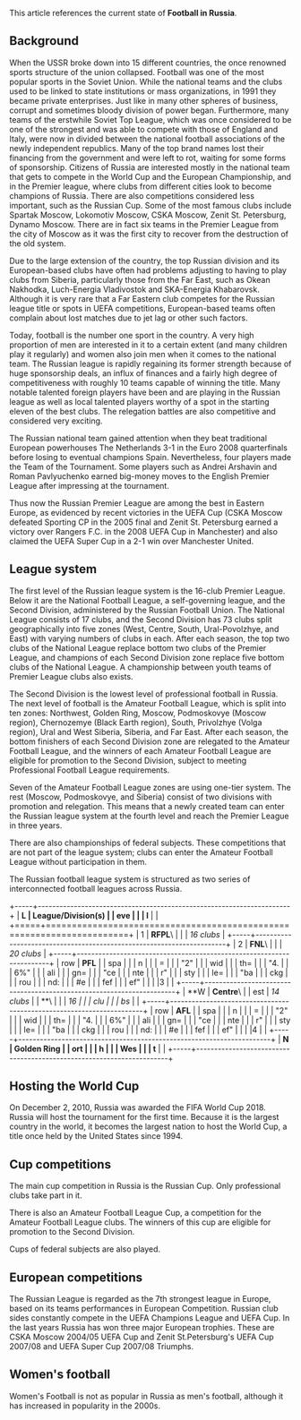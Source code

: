 This article references the current state of **Football in Russia**.

Background
----------

When the USSR broke down into 15 different countries, the once renowned
sports structure of the union collapsed. Football was one of the most
popular sports in the Soviet Union. While the national teams and the
clubs used to be linked to state institutions or mass organizations, in
1991 they became private enterprises. Just like in many other spheres of
business, corrupt and sometimes bloody division of power began.
Furthermore, many teams of the erstwhile Soviet Top League, which was
once considered to be one of the strongest and was able to compete with
those of England and Italy, were now in divided between the national
football associations of the newly independent republics. Many of the
top brand names lost their financing from the government and were left
to rot, waiting for some forms of sponsorship. Citizens of Russia are
interested mostly in the national team that gets to compete in the World
Cup and the European Championship, and in the Premier league, where
clubs from different cities look to become champions of Russia. There
are also competitions considered less important, such as the Russian
Cup. Some of the most famous clubs include Spartak Moscow, Lokomotiv
Moscow, CSKA Moscow, Zenit St. Petersburg, Dynamo Moscow. There are in
fact six teams in the Premier League from the city of Moscow as it was
the first city to recover from the destruction of the old system.

Due to the large extension of the country, the top Russian division and
its European-based clubs have often had problems adjusting to having to
play clubs from Siberia, particularly those from the Far East, such as
Okean Nakhodka, Luch-Energia Vladivostok and SKA-Energia Khabarovsk.
Although it is very rare that a Far Eastern club competes for the
Russian league title or spots in UEFA competitions, European-based teams
often complain about lost matches due to jet lag or other such factors.

Today, football is the number one sport in the country. A very high
proportion of men are interested in it to a certain extent (and many
children play it regularly) and women also join men when it comes to the
national team. The Russian league is rapidly regaining its former
strength because of huge sponsorship deals, an influx of finances and a
fairly high degree of competitiveness with roughly 10 teams capable of
winning the title. Many notable talented foreign players have been and
are playing in the Russian league as well as local talented players
worthy of a spot in the starting eleven of the best clubs. The
relegation battles are also competitive and considered very exciting.

The Russian national team gained attention when they beat traditional
European powerhouses The Netherlands 3-1 in the Euro 2008 quarterfinals
before losing to eventual champions Spain. Nevertheless, four players
made the Team of the Tournament. Some players such as Andrei Arshavin
and Roman Pavlyuchenko earned big-money moves to the English Premier
League after impressing at the tournament.

Thus now the Russian Premier League are among the best in Eastern
Europe, as evidenced by recent victories in the UEFA Cup (CSKA Moscow
defeated Sporting CP in the 2005 final and Zenit St. Petersburg earned a
victory over Rangers F.C. in the 2008 UEFA Cup in Manchester) and also
claimed the UEFA Super Cup in a 2-1 win over Manchester United.

League system
-------------

The first level of the Russian league system is the 16-club Premier
League. Below it are the National Football League, a self-governing
league, and the Second Division, administered by the Russian Football
Union. The National League consists of 17 clubs, and the Second Division
has 73 clubs split geographically into five zones (West, Centre, South,
Ural-Povolzhye, and East) with varying numbers of clubs in each. After
each season, the top two clubs of the National League replace bottom two
clubs of the Premier League, and champions of each Second Division zone
replace five bottom clubs of the National League. A championship between
youth teams of Premier League clubs also exists.

The Second Division is the lowest level of professional football in
Russia. The next level of football is the Amateur Football League, which
is split into ten zones: Northwest, Golden Ring, Moscow, Podmoskovye
(Moscow region), Chernozemye (Black Earth region), South, Privolzhye
(Volga region), Ural and West Siberia, Siberia, and Far East. After each
season, the bottom finishers of each Second Division zone are relegated
to the Amateur Football League, and the winners of each Amateur Football
League are eligible for promotion to the Second Division, subject to
meeting Professional Football League requirements.

Seven of the Amateur Football League zones are using one-tier system.
The rest (Moscow, Podmoskovye, and Siberia) consist of two divisions
with promotion and relegation. This means that a newly created team can
enter the Russian league system at the fourth level and reach the
Premier League in three years.

There are also championships of federal subjects. These competitions
that are not part of the league system; clubs can enter the Amateur
Football League without participation in them.

The Russian football league system is structured as two series of
interconnected football leagues across Russia.

+-----+----------------------------------------------------------------------+
| **L | **League/Division(s)**                                               |
| eve |                                                                      |
| l** |                                                                      |
+=====+======================================================================+
| 1   | **RFPL**\                                                            |
|     | *16 clubs*                                                           |
+-----+----------------------------------------------------------------------+
| 2   | **FNL**\                                                             |
|     | *20 clubs*                                                           |
+-----+----------------------------------------------------------------------+
| row | **PFL**                                                              |
| spa |                                                                      |
| n   |                                                                      |
| =   |                                                                      |
| "2" |                                                                      |
| wid |                                                                      |
| th= |                                                                      |
| "4. |                                                                      |
| 6%" |                                                                      |
| ali |                                                                      |
| gn= |                                                                      |
| "ce |                                                                      |
| nte |                                                                      |
| r"  |                                                                      |
| sty |                                                                      |
| le= |                                                                      |
| "ba |                                                                      |
| ckg |                                                                      |
| rou |                                                                      |
| nd: |                                                                      |
| \#e |                                                                      |
| fef |                                                                      |
| ef" |                                                                      |
| |3  |                                                                      |
+-----+----------------------------------------------------------------------+
| **W | **Centre**\                                                          |
| est | *14 clubs*                                                           |
| **\ |                                                                      |
| *16 |                                                                      |
| clu |                                                                      |
| bs* |                                                                      |
+-----+----------------------------------------------------------------------+
| row | **AFL**                                                              |
| spa |                                                                      |
| n   |                                                                      |
| =   |                                                                      |
| "2" |                                                                      |
| wid |                                                                      |
| th= |                                                                      |
| "4. |                                                                      |
| 6%" |                                                                      |
| ali |                                                                      |
| gn= |                                                                      |
| "ce |                                                                      |
| nte |                                                                      |
| r"  |                                                                      |
| sty |                                                                      |
| le= |                                                                      |
| "ba |                                                                      |
| ckg |                                                                      |
| rou |                                                                      |
| nd: |                                                                      |
| \#e |                                                                      |
| fef |                                                                      |
| ef" |                                                                      |
| |4  |                                                                      |
+-----+----------------------------------------------------------------------+
| **N | **Golden Ring**                                                      |
| ort |                                                                      |
| h   |                                                                      |
| Wes |                                                                      |
| t** |                                                                      |
+-----+----------------------------------------------------------------------+

Hosting the World Cup
---------------------

On December 2, 2010, Russia was awarded the FIFA World Cup 2018. Russia
will host the tournament for the first time. Because it is the largest
country in the world, it becomes the largest nation to host the World
Cup, a title once held by the United States since 1994.

Cup competitions
----------------

The main cup competition in Russia is the Russian Cup. Only professional
clubs take part in it.

There is also an Amateur Football League Cup, a competition for the
Amateur Football League clubs. The winners of this cup are eligible for
promotion to the Second Division.

Cups of federal subjects are also played.

European competitions
---------------------

The Russian League is regarded as the 7th strongest league in Europe,
based on its teams performances in European Competition. Russian club
sides constantly compete in the UEFA Champions League and UEFA Cup. In
the last years Russia has won three major European trophies. These are
CSKA Moscow 2004/05 UEFA Cup and Zenit St.Petersburg's UEFA Cup 2007/08
and UEFA Super Cup 2007/08 Triumphs.

Women's football
----------------

Women's Football is not as popular in Russia as men's football, although
it has increased in popularity in the 2000s.
